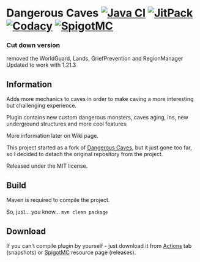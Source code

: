 # Dangerous Caves [![Java CI](https://github.com/imDaniX/Dangerous-Caves-2/workflows/Java%20CI/badge.svg)](https://github.com/imDaniX/Dangerous-Caves-2/actions) [![JitPack](https://jitpack.io/v/imDaniX/Dangerous-Caves-2.svg)](https://jitpack.io/#imDaniX/Dangerous-Caves-2) [![Codacy](https://app.codacy.com/project/badge/Grade/0488bef8e70741eca3087fc3c728096a)](https://app.codacy.com/gh/imDaniX/Dangerous-Caves-2/) [![SpigotMC](https://img.shields.io/badge/dynamic/json?label=SpigotMC&cacheSeconds=21600&style=flat&color=brightgree&query=%24.rating.average&url=http%3A%2F%2Fapi.spiget.org%2Fv2%2Fresources%2F76212)](https://www.spigotmc.org/resources/76212/)

### Cut down version
removed the WorldGuard, Lands, GriefPrevention and RegionManager
Updated to work with 1.21.3

## Information
Adds more mechanics to caves in order to make caving a more interesting but challenging experience.

Plugin contains new custom dangerous monsters, caves aging, ins, new underground structures and more cool features.

More information later on Wiki page.

This project started as a fork of [Dangerous Caves](https://github.com/Evil-Lootlye/dangerous-caves), but it just gone too far, so I decided to detach the original repository from the project.

Released under the MIT license.

## Build
Maven is required to compile the project.

So, just... you know... `mvn clean package`

## Download
If you can't compile plugin by yourself - just download it from [Actions](https://github.com/imDaniX/Dangerous-Caves-2/actions) tab (snapshots) or [SpigotMC](https://www.spigotmc.org/resources/76212/) resource page (releases).
